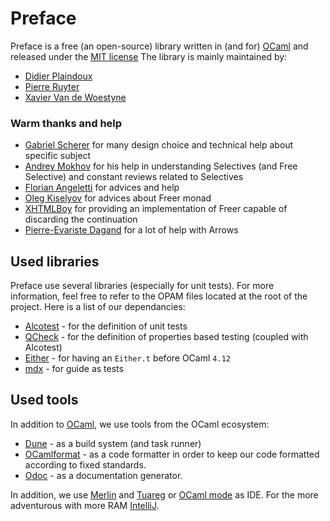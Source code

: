 # Preface

Preface is a free (an open-source) library written in (and for)
[OCaml](https://ocaml.org) and released under the [MIT
license](LICENSE) The library is mainly maintained by:

- [Didier Plaindoux](https://github.com/d-plaindoux)
- [Pierre Ruyter](https://github.com/gr-im)
- [Xavier Van de Woestyne](https://github.com/xvw/)

### Warm thanks and help

- [Gabriel Scherer](https://github.com/gasche) for many design choice
  and technical help about specific subject
- [Andrey Mokhov](https://github.com/snowleopard) for his help in
  understanding Selectives (and Free Selective) and constant reviews
  related to Selectives
- [Florian Angeletti](https://github.com/Octachron) for advices and
  help
- [Oleg Kiselyov](http://okmij.org/ftp) for advices about Freer monad
- [XHTMLBoy](https://github.com/xhtmlboi) for providing an
  implementation of Freer capable of discarding the continuation
- [Pierre-Evariste
  Dagand](https://pages.lip6.fr/Pierre-Evariste.Dagand/) for a lot of
  help with Arrows

## Used libraries

Preface use several libraries (especially for unit tests). For more
information, feel free to refer to the OPAM files located at the root
of the project.  Here is a list of our dependancies:

- [Alcotest](https://github.com/mirage/alcotest) - for the definition
  of unit tests
- [QCheck](https://github.com/c-cube/qcheck) - for the definition of
  properties based testing (coupled with Alcotest)
- [Either](https://github.com/mirage/either) - for having an
  `Either.t` before OCaml `4.12`
- [mdx](https://github.com/realworldocaml/mdx) - for guide as tests


## Used tools

In addition to [OCaml](https://ocaml.org), we use tools from the OCaml
ecosystem:

- [Dune](https://github.com/ocaml/dune) - as a build system (and task
  runner)
- [OCamlformat](https://github.com/ocaml-ppx/ocamlformat) - as a code
  formatter in order to keep our code formatted according to fixed
  standards.
- [Odoc](https://github.com/ocaml/odoc) - as a documentation
  generator.

In addition, we use [Merlin](https://github.com/ocaml/merlin) and
[Tuareg](https://github.com/ocaml/tuareg) or [OCaml
mode](https://github.com/ocaml/caml-mode) as IDE. For the more
adventurous with more RAM
[IntelliJ](https://plugins.jetbrains.com/plugin/4986-ocaml-support).
